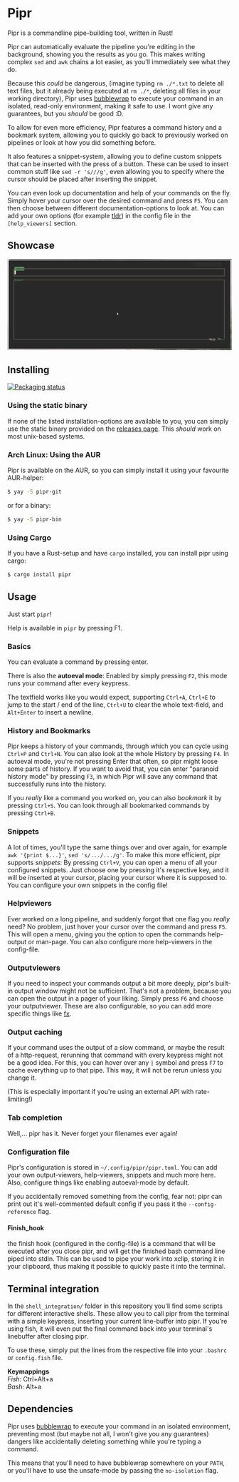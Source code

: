 # Pipr
Pipr is a commandline pipe-building tool, written in Rust!

Pipr can automatically evaluate the pipeline you're editing in the background,
showing you the results as you go. 
This makes writing complex `sed` and `awk` chains a lot easier, 
as you'll immediately see what they do.

Because this _could_ be dangerous,
(imagine typing `rm ./*.txt` to delete all text files, 
but it already being executed at `rm ./*`, deleting all files in your working directory),
Pipr uses [bubblewrap](https://github.com/containers/bubblewrap) to execute your command
in an isolated, read-only environment, making it safe to use. I wont give any guarantees,
but you _should_ be good :D.

To allow for even more efficiency, 
Pipr features a command history and a bookmark system, 
allowing you to quickly go back to previously worked on pipelines 
or look at how you did something before.

It also features a snippet-system, allowing you to define custom snippets 
that can be inserted with the press of a button.
These can be used to insert common stuff like `sed -r 's///g'`, 
even allowing you to specify where the cursor should be placed after inserting the snippet.

You can even look up documentation and help of your commands on the fly.
Simply hover your cursor over the desired command and press `F5`.
You can then choose between different documentation-options to look at.
You can add your own options (for example [tldr](https://tldr.sh/)) in the config file
in the `[help_viewers]` section.

## Showcase
![showcase](showcase.gif)

## Installing
[![Packaging status](https://repology.org/badge/vertical-allrepos/pipr.svg)](https://repology.org/project/pipr/versions)

### Using the static binary
If none of the listed installation-options are available to you, 
you can simply use the static binary provided on the 
[releases page](https://gitlab.com/Elkowar/pipr/-/releases).
This _should_ work on most unix-based systems.

### Arch Linux: Using the AUR
Pipr is available on the AUR, so you can simply install it using your favourite AUR-helper:
```sh
$ yay -S pipr-git
```
or for a binary:
```sh
$ yay -S pipr-bin
```

### Using Cargo
If you have a Rust-setup and have `cargo` installed, you can install pipr using cargo:
```sh
$ cargo install pipr
```


## Usage
Just start `pipr`!

Help is available in `pipr` by pressing F1.

### Basics
You can evaluate a command by pressing enter. 

There is also the **autoeval mode**: Enabled by simply pressing `F2`, this mode runs your command after every keypress.

The textfield works like you would expect, supporting `Ctrl+A`, `Ctrl+E` to jump to the start / end of the line,
`Ctrl+U` to clear the whole text-field, and `Alt+Enter` to insert a newline.

### History and Bookmarks
Pipr keeps a history of your commands, through which you can cycle using `Ctrl+P` and `Ctrl+N`. 
You can also look at the whole History by pressing `F4`.
In autoeval mode, you're not pressing Enter that often, so pipr might loose some parts of history.
If you want to avoid that, you can enter "paranoid history mode" by pressing `F3`, 
in which Pipr will save any command that successfully runs into the history.

If you _really_ like a command you worked on, you can also *bookmark* it by pressing `Ctrl+S`.
You can look through all bookmarked commands by pressing `Ctrl+B`.

### Snippets
A lot of times, you'll type the same things over and over again, for example `awk '{print $...}'`, `sed 's/.../.../g'`.
To make this more efficient, pipr supports *snippets*: By pressing `Ctrl+V`, 
you can open a menu of all your configured snippets. Just choose one by pressing it's respective key, 
and it will be inserted at your cursor, placing your cursor where it is supposed to.
You can configure your own snippets in the config file!

### Helpviewers
Ever worked on a long pipeline, and suddenly forgot that one flag you _really_ need?
No problem, just hover your cursor over the command and press `F5`.
This will open a menu, giving you the option to open the commands help-output or man-page.
You can also configure more help-viewers in the config-file.

### Outputviewers
If you need to inspect your commands output a bit more deeply, 
pipr's built-in output window might not be sufficient.
That's not a problem, because you can open the output in a pager of your liking.
Simply press `F6` and choose your outputviewer.
These are also configurable, so you can add more specific things like [fx](https://github.com/antonmedv/fx).

### Output caching
If your command uses the output of a slow command, or maybe the result of a http-request, 
rerunning that command with every keypress might not be a good idea.
For this, you can hover over any `|` symbol and press `F7` to cache everything up to that pipe. 
This way, it will not be rerun unless you change it.

(This is especially important if you're using an external API with rate-limiting!)

### Tab completion
Well,... pipr has it. Never forget your filenames ever again!

### Configuration file
Pipr's configuration is stored in `~/.config/pipr/pipr.toml`.
You can add your own output-viewers, help-viewers, snippets and much more here. 
Also, configure things like enabling autoeval-mode by default.

If you accidentally removed something from the config, fear not: 
pipr can print out it's well-commented default config if you pass it the `--config-reference` flag.

#### Finish_hook
the finish hook (configured in the config-file) is a command that will be executed after you close pipr, 
and will get the finished bash command line piped into stdin.
This can be used to pipe your work into xclip, storing it in your clipboard, 
thus making it possible to quickly paste it into the terminal.


## Terminal integration
In the `shell_integration/` folder in this repository you'll find some scripts for different interactive shells.
These allow you to call pipr from the terminal with a simple keypress, 
inserting your current line-buffer into pipr.
If you're using fish, it will even put the final command back into your terminal's linebuffer after closing pipr.

To use these, simply put the lines from the respective file into your `.bashrc` or `config.fish` file.

__Keymappings__  
*Fish:* Ctrl+Alt+a  
*Bash:* Alt+a

## Dependencies
Pipr uses [bubblewrap](https://github.com/containers/bubblewrap)
to execute your command in an isolated environment, 
preventing most (but maybe not all, I won't give you any guarantees) dangers 
like accidentally deleting something while you're typing a command.

This means that you'll need to have bubblewrap somewhere on your `PATH`,
or you'll have to use the unsafe-mode by passing the `no-isolation` flag.
